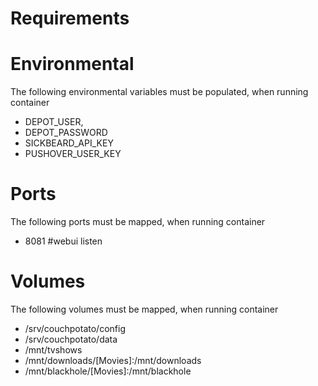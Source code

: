 # Requirements


# Environmental
The following environmental variables must be populated, when running container 

- DEPOT_USER,
- DEPOT_PASSWORD
- SICKBEARD_API_KEY
- PUSHOVER_USER_KEY

# Ports
The following ports must be mapped, when running container 

 - 8081 #webui listen 
 
# Volumes
The following volumes must be mapped, when running container 

- /srv/couchpotato/config
- /srv/couchpotato/data
- /mnt/tvshows
- /mnt/downloads/[Movies]:/mnt/downloads
- /mnt/blackhole/[Movies]:/mnt/blackhole

